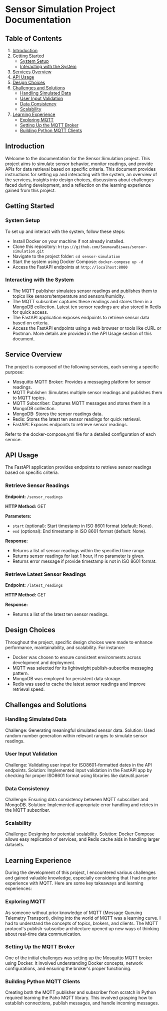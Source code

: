 # Sensor Simulation Project Documentation

## Table of Contents

1. [Introduction](#introduction)
2. [Getting Started](#getting-started)
   - [System Setup](#system-setup)
   - [Interacting with the System](#interacting-with-the-system)
3. [Services Overview](#services-overview)
4. [API Usage](#api-usage)
5. [Design Choices](#design-choices)
6. [Challenges and Solutions](#challenges-and-solutions)
   - [Handling Simulated Data](#Handling-Simulated-Data)
   - [User Input Validation](#User-Input-Validation)
   - [Data Consistency](#Data-Consistency)
   - [Scalability](#Scalability)
8. [Learning Experience](#learning-experience)
   - [Exploring MQTT](#Exploring-MQTT)
   - [Setting Up the MQTT Broker](#Setting-Up-the-MQTT-Broker)
   - [Building Python MQTT Clients](#Building-Python-MQTT-Clients)

## Introduction

Welcome to the documentation for the Sensor Simulation project. This project aims to simulate sensor behavior, monitor readings, and provide APIs for data retrieval based on specific criteria. This document provides instructions for setting up and interacting with the system, an overview of the services, insights into design choices, discussions about challenges faced during development, and a reflection on the learning experience gained from this project.

## Getting Started

### System Setup

To set up and interact with the system, follow these steps:

- Install Docker on your machine if not already installed.
- Clone this repository: `https://github.com/SoumavaBiswas/sensor-simulation.git`
- Navigate to the project folder: `cd sensor-simulation`
- Start the system using Docker Compose: `docker-compose up -d`
- Access the FastAPI endpoints at `http://localhost:8000`

### Interacting with the System
- The MQTT publisher simulates sensor readings and publishes them to topics like sensors/temperature and sensors/humidity.
- The MQTT subscriber captures these readings and stores them in a MongoDB collection. Latest ten sensor readings are also stored in Redis for quick access.
- The FastAPI application exposes endpoints to retrieve sensor data based on criteria.
- Access the FastAPI endpoints using a web browser or tools like cURL or Postman. More details are provided in the API Usage section of this document.

## Service Overview
The project is composed of the following services, each serving a specific purpose:

- Mosquitto MQTT Broker: Provides a messaging platform for sensor readings.
- MQTT Publisher: Simulates multiple sensor readings and publishes them to MQTT topics.
- MQTT Subscriber: Captures MQTT messages and stores them in a MongoDB collection.
- MongoDB: Stores the sensor readings data.
- Redis: Stores the latest ten sensor readings for quick retrieval.
- FastAPI: Exposes endpoints to retrieve sensor readings.

Refer to the docker-compose.yml file for a detailed configuration of each service.

## API Usage
The FastAPI application provides endpoints to retrieve sensor readings based on specific criteria.

### Retrieve Sensor Readings

**Endpoint:** `/sensor_readings`

**HTTP Method:** GET

**Parameters:**
- `start` (optional): Start timestamp in ISO 8601 format (default: None).
- `end` (optional): End timestamp in ISO 8601 format (default: None).

**Response:**
- Returns a list of sensor readings within the specified time range.
- Returns sensor readings for last 1 hour, if no parameter is given.
- Returns error message if provide timestamp is not in ISO 8601 format.

### Retrieve Latest Sensor Readings

**Endpoint:** `/latest_readings`

**HTTP Method:** GET

**Response:**
- Returns a list of the latest ten sensor readings.

## Design Choices
Throughout the project, specific design choices were made to enhance performance, maintainability, and scalability. For instance:

- Docker was chosen to ensure consistent environments across development and deployment.
- MQTT was selected for its lightweight publish-subscribe messaging pattern.
- MongoDB was employed for persistent data storage.
- Redis was used to cache the latest sensor readings and improve retrieval speed.

## Challenges and Solutions

### Handling Simulated Data

Challenge: Generating meaningful simulated sensor data.
Solution: Used random number generation within relevant ranges to simulate sensor readings.

### User Input Validation

Challenge: Validating user input for ISO8601-formatted dates in the API endpoints.
Solution: Implemented input validation in the FastAPI app by checking for proper ISO8601 format using libraries like dateutil.parser

### Data Consistency

Challenge: Ensuring data consistency between MQTT subscriber and MongoDB.
Solution: Implemented appropriate error handling and retries in the MQTT subscriber.

### Scalability

Challenge: Designing for potential scalability.
Solution: Docker Compose allows easy replication of services, and Redis cache aids in handling larger datasets.

## Learning Experience

During the development of this project, I encountered various challenges and gained valuable knowledge, especially considering that I had no prior experience with MQTT. Here are some key takeaways and learning experiences:

### Exploring MQTT

As someone without prior knowledge of MQTT (Message Queuing Telemetry Transport), diving into the world of MQTT was a learning curve. I had to understand the concepts of topics, brokers, and clients. The MQTT protocol's publish-subscribe architecture opened up new ways of thinking about real-time data communication.

### Setting Up the MQTT Broker

One of the initial challenges was setting up the Mosquitto MQTT broker using Docker. It involved understanding Docker concepts, network configurations, and ensuring the broker's proper functioning.

### Building Python MQTT Clients

Creating both the MQTT publisher and subscriber from scratch in Python required learning the Paho MQTT library. This involved grasping how to establish connections, publish messages, and handle incoming messages.
